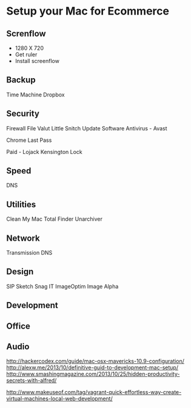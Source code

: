 Setup your Mac for Ecommerce
============================

Screnflow
---------
* 1280 X 720
* Get ruler
* Install screenflow

Backup
------
Time Machine
Dropbox

Security
---------
Firewall
File Valut
Little Snitch
Update Software
Antivirus - Avast

Chrome
Last Pass

Paid - Lojack
Kensington Lock

Speed
------
DNS

Utilities
----------
Clean My Mac
Total Finder
Unarchiver

Network
-------
Transmission
DNS

Design
-------
SIP
Sketch
Snag IT
ImageOptim 
Image Alpha

Development
----------



Office
------


Audio
-----
http://hackercodex.com/guide/mac-osx-mavericks-10.9-configuration/
http://alexw.me/2013/10/definitive-guid-to-development-mac-setup/ 
http://www.smashingmagazine.com/2013/10/25/hidden-productivity-secrets-with-alfred/

http://www.makeuseof.com/tag/vagrant-quick-effortless-way-create-virtual-machines-local-web-development/




